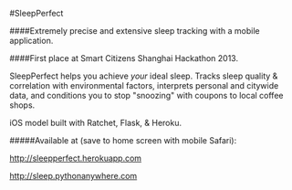 #SleepPerfect

####Extremely precise and extensive sleep tracking with a mobile application. 

####First place at Smart Citizens Shanghai Hackathon 2013.

SleepPerfect helps you achieve _your_ ideal sleep. Tracks sleep quality & correlation with environmental factors, interprets personal and citywide data, and conditions you to stop "snoozing" with coupons to local coffee shops.

iOS model built with Ratchet, Flask, & Heroku.

#####Available at (save to home screen with mobile Safari):

http://sleepperfect.herokuapp.com

http://sleep.pythonanywhere.com
